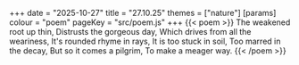 +++
date = "2025-10-27"
title = "27.10.25"
themes = ["nature"]
[params]
  colour = "poem"
  pageKey = "src/poem.js"
+++
{{< poem >}}
The weakened root up thin,
Distrusts the gorgeous day,
Which drives from all the weariness,
It's rounded rhyme in rays,
It is too stuck in soil,
Too marred in the decay,
But so it comes a pilgrim,
To make a meager way.
{{< /poem >}}
